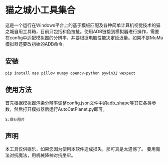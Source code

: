 # 猫之城小工具集合

这是一个运行在Windows平台上的基于模板匹配及各种简单计算机视觉技术的猫之城自用工具箱，目前只包括和鱼拉扯。使用ADB链接到模拟器进行操作，需要在config中适配模拟器的分辨率，并要根据电脑性能决定延迟量。如果不是MuMu模拟器还要改初始的ADB命令。


## 安装
```
pip install mss pillow numpy opencv-python pywin32 wexpect
```

## 使用方法
首先根据模拟器渲染分辨率调整config.json文件中的adb_shape等其它各类参数，然后打开模拟器后运行AutoCatPlanet.py即可。
```
S:保存图片
```

## 声明
本工具仅供娱乐，如果您因为使用本软件造成损失，那可真是太遗憾了。
要用魔法对抗魔法，用机械降神对抗坐牢。
